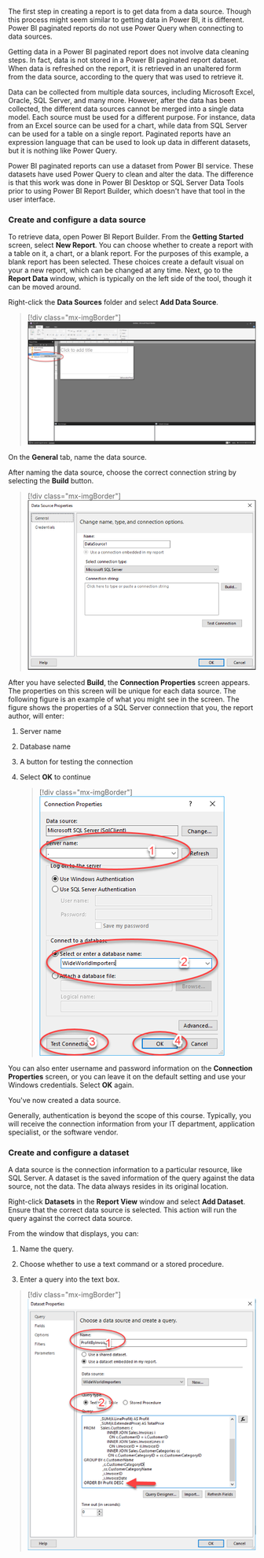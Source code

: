 The first step in creating a report is to get data from a data source. Though this process might seem similar to getting data in Power BI, it is different. Power BI paginated reports do not use Power Query when connecting to data sources.

Getting data in a Power BI paginated report does not involve data cleaning steps. In fact, data is not stored in a Power BI paginated report dataset. When data is refreshed on the report, it is retrieved in an unaltered form from the data source, according to the query that was used to retrieve it.

Data can be collected from multiple data sources, including Microsoft Excel, Oracle, SQL Server, and many more. However, after the data has been collected, the different data sources cannot be merged into a single data model. Each source must be used for a different purpose. For instance, data from an Excel source can be used for a chart, while data from SQL Server can be used for a table on a single report. Paginated reports have an expression language that can be used to look up data in different datasets, but it is nothing like Power Query.

Power BI paginated reports can use a dataset from Power BI service. These datasets have used Power Query to clean and alter the data. The difference is that this work was done in Power BI Desktop or SQL Server Data Tools prior to using Power BI Report Builder, which doesn't have that tool in the user interface.

### Create and configure a data source

To retrieve data, open Power BI Report Builder. From the **Getting Started** screen, select **New Report**. You can choose whether to create a report with a table on it, a chart, or a blank report. For the purposes of this example, a blank report has been selected. These choices create a default visual on your a new report, which can be changed at any time. Next, go to the **Report Data** window, which is typically on the left side of the tool, though it can be moved around.

Right-click the **Data Sources** folder and select **Add Data Source**.

> [!div class="mx-imgBorder"]
> [![Add a data source part 1](../media/04-add-data-source-part-1-ssm.png)](../media/04-add-data-source-part-1-ssm.png#lightbox)

On the **General** tab, name the data source.

After naming the data source, choose the correct connection string by selecting the **Build** button.

> [!div class="mx-imgBorder"]
> [![ Select the Build button from Data Source Properties](../media/04-data-source-properties-build-button-ssm.png)](../media/04-data-source-properties-build-button-ssm.png#lightbox)

After you have selected **Build**, the **Connection Properties** screen appears. The properties on this screen will be unique for each data source. The following figure is an example of what you might see in the screen. The figure shows the properties of a SQL Server connection that you, the report author, will enter:

1.  Server name

1.  Database name

1.  A button for testing the connection

1.  Select **OK** to continue

    > [!div class="mx-imgBorder"]
	> [![Connection properties screen](../media/04-connection-properties-ssm.png)](../media/04-connection-properties-ssm.png#lightbox)

You can also enter username and password information on the **Connection Properties** screen, or you can leave it on the default setting and use your Windows credentials. Select **OK** again.

You've now created a data source.

Generally, authentication is beyond the scope of this course. Typically, you will receive the connection information from your IT department, application specialist, or the software vendor.

### Create and configure a dataset

A data source is the connection information to a particular resource, like SQL Server. A dataset is the saved information of the query against the data source, not the data. The data always resides in its original location.

Right-click **Datasets** in the **Report View** window and select **Add Dataset**. Ensure that the correct data source is selected. This action will run the query against the correct data source.

From the window that displays, you can:

1.  Name the query.

1.  Choose whether to use a text command or a stored procedure.

1.  Enter a query into the text box.

> [!div class="mx-imgBorder"]
> [![The Dataset Properties screen](../media/04-dataset-properties-ssm.png)](../media/04-dataset-properties-ssm.png#lightbox)
